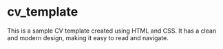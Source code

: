 # cv_template
This is a sample CV template created using HTML and CSS. It has a clean and modern design, making it easy to read and navigate. 
